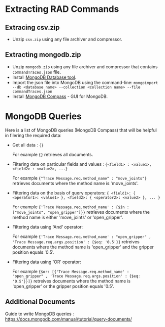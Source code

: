 # Extracting RAD Commands

## Extracing csv.zip

* Unzip `csv.zip` using any file archiver and compressor. 

## Extracting mongodb.zip

* Unzip `mongodb.zip` using any file archiver and compressor that contains `commandTraces.json` file.
* Install [MongoDB Database tool](https://www.mongodb.com/try/download/database-tools).
* Import the json file into MongoDB using the command-line:
  `mongoimport --db <database name> --collection <collection name> --file commandTraces.json`
* Install [MongoDB Compass](https://www.mongodb.com/try/download/compass) - GUI for MongoDB.

# MongoDB Queries

Here is a list of MongoDB queries (MongoDB Compass) that will be helpful in filering the required data:

* Get all data : `{}`

  For example `{}` retrieves all documents.
  
* Filtering data on particular fields and values : `{<field1> : <value1>, <field2> : <value2>, ...}` 

  For example `{"Trace Message.req.method_name" : "move_joints"}` retrieves documents where the method name is 'move_joints'.
  
* Filtering data on the basis of query operators: `{ <field1>: { <operator1>: <value1> }, <field2>: { <operator2>: <value2> }, ... }`

  For example `{'Trace Message.req.method_name' : {$in : ["move_joints", "open_gripper"]}}` retrieves documents where the method name is either 'move_joints' or 'open_gripper'.
  
* Filtering data using 'And' operator: 

  For example `{'Trace Message.req.method_name' : "open_gripper" , 'Trace Message.req.args.position' : {$eq: '0.5'}}` retreives documents where the method name is 'open_gripper' and the gripper position equals '0.5'.
 
* Filtering data using 'OR' operator:

  For example `{$or: [{'Trace Message.req.method_name' : "open_gripper" , 'Trace Message.req.args.position' : {$eq: '0.5'}}]}` retreives documents where the method name is 'open_gripper' or the gripper position equals '0.5'.
 
 ## Additional Documents
Guide to write MongoDB queries : https://docs.mongodb.com/manual/tutorial/query-documents/
  
